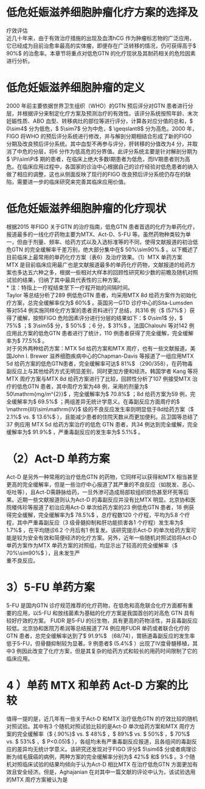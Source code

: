 # 低危妊娠滋养细胞肿瘤化疗方案的选择及  
疗效评估  
近几十年来，由于有效治疗措施的出现及血清hCG 作为肿瘤标志物的广泛应用，它已经成为目前治愈率最高的实体瘤，即便存在广泛转移的情况，仍可获得高于$ 90\%$  的治愈率。本章节将重点对低危GTN 的化疗现状及其耐药相关的危险因素进行分析。  
#  低危妊娠滋养细胞肿瘤的定义  
2000 年前主要依据世界卫生组织（WHO）的GTN 预后评分对GTN 患者进行分层，并根据评分来制定化疗方案及预测治疗的有效性。该评分系统按照年龄、末次妊娠性质、ABO 血型、转移病灶的部位等进行评分，计算各对应分值的总和，$ 0\sim4$  分为低危，$ 5\sim7$  分为中危，$ \geqslant8$  分为高危。2000 年，FIGO 将WHO 的预后评分系统进行修改，并与解剖分期相结合形成了新的FIGO 分期及改良预后评分系统。其中血型不再参与评分，肝转移的分值改为4 分，并取消了中危的分层，将6 分作为低高危的分界值。此评分系统主要是针对解剖分期为$ \Pi\sim\Pi$ 期的患者，在临床上绝大多数Ⅰ期患者为低危，而Ⅳ期患者则为高危。在临床应用过程中，各国家的诊治中心根据自己的诊疗经验对低危患者的纳入做了相应的调整，这也从侧面反映了现行的FIGO 改良预后评分系统仍存在的缺陷，需要进一步的临床研究来完善其临床应用价值。  
#  低危妊娠滋养细胞肿瘤的化疗现状  
根据2015 年FIGO 关于GTN 的治疗指南，低危GTN 患者首选的化疗为单药化疗，报道最多的一线化疗药物主要为MTX、Act-D、5-FU 等。虽然药物种类较为单一，但由于剂量、频率、给药方式以及入选标准等的不同，使得文献报道的初治低危GTN 的完全缓解率千差万别，绝大部分集中在$ 50\%\sim90\%.$ 。以下概述了目前临床上最常用的单药化疗方案（表6）及治疗效果。（1）MTX 单药方案  
MTX 是目前临床应用最广也是文献报道最多的单药化疗药物，文献报道的给药方案也多达五六种之多，根据一些相对大样本的回顾性研究和少数的前瞻及随机对照试验的结果，归纳了其中最具代表性的三种方案。  
\*   注：特指上一疗程结束至下一疗程开始的间隔时间。  
Taylor 等总结分析了289 例低危GTN 患者，均采用MTX 8d 给药方案作为初始化疗方案，总完全缓解率仅为$ 60\%$ 。英国另一GTD 诊疗中心的Sita-Lumsden 等对554 例实施同样化疗方案的患者资料进行了总结，共316 例（$ (57\%$ ）获得了缓解，按照FIGO 危险因素评分进行分层的结果如下：$ 0\sim1$  分，$ 75\%$ ；$ 3\sim5$ 分，$ 50\%$ ；6 分，$ 31\%$ 。法国Chalouhi 等对142 例应用此方案的低危GTN 患者进行了统计，110 例患者获得了完全缓解，完全缓解率为$ 77.5\%$ 。  
对于另外两种给药方案：MTX 5d 给药方案和MTX 周疗，也有一些文献报道。美国John I. Brewer 滋养细胞疾病中心的Chapman-Davis 等报道了一组应用MTX 5d 给药方案的低危GTN患者，完全缓解率可达$ 81\%$ （290/358），在药物毒副反应上与其他给药方式无明显差别，同时更加方便和经济。韩国学者 Kang 等将MTX 周疗方案与MTX 8d 给药方案进行了比较，回顾性分析了107 例接受MTX 治疗的低危GTN 患者，其中周疗方案为48 例，采用的剂量为$ 50\mathrm{mg/m^{2}}$    ，完全缓解率为$ 70.8\%$ ；8d 给药方案为59 例，完全缓解率为$ 69.5\%$ ；两组差异无统计学意义。在毒副反应方面周疗的$ \mathrm{III}\sim\mathrm{IV}$    级的不良反应发生率则明显低于8d给药方案（$ 2.1\%$  vs. $ 13.6\%$ ），且能减少患者的住院天数从而更加便利。吕卫国等总结了 37  例应用 MTX 5d  给药方案治疗的低危 GTN 患者，共34 例达到完全缓解，完全缓解率为$ 91.9\%$ ，严重毒副反应的发生率为$ 5.1\%$ 。  
# （2）Act-D 单药方案  
Act-D 是另外一种常用的治疗低危GTN 的药物，它同样可以获得和MTX 相当甚至更高的完全缓解率，但是一些治疗中心报道了其严重的不良反应（如脱发、恶心、呕吐等），且Act-D需静脉给药，一旦外渗可造成局部软组织损伤甚至坏死等后果。近期一些文献报道则认为Act-D 的毒副反应并没有比MTX 明显。北京协和医院楼伟珍等报道了初治应用Act-D 单次给药方案的23 例低危GTN 患者，18 例获得完全缓解，完全缓解率为$ 78.5\%$ ，总疗程数120 个疗程，平均为5.8 个疗程，其中严重毒副反应（3 级骨髓抑制和肝功能损害各1 个疗程）发生率为$ 1.7\%$ ，在平均随诊6.2 个月后有1 例复发。该研究提示Act-D 的单次给药方案可能是较为安全有效和简便经济的化疗方案。另外，近年一些随机对照试验将Act-D 单药方案作为MTX 单药方案的对照组，均显示出了较高的完全缓解率（$ 70\%\sim90\%$ ），且未发生严  
重不良反应。  
# 3）5-FU 单药方案  
5-FU 是国内GTN 诊疗规范推荐的化疗药物，在低危和高危联合化疗方面都有重要的应用，以5-FU 和放线菌素为基础的化疗方案是我国首创的对高危 GTN  具有较好疗效的方案。 FUDR 是5-FU 的衍生物，具有更高的药物活性，并且毒副反应较低。北京协和医院万希润等总结报道了74 例应用FUDR 单药或者联合化疗的GTN 患者，总完全缓解率达到了$ 91.9\%$ （68/74），胃肠道毒副反应的发生率低于5-FU，但骨髓抑制较为显著。9 例患者$ (5.4\%$ ）出现了Ⅳ度骨髓移植，其中3 例因此改变了化疗方案，但是其复杂的给药方式和较长的用药时间限制了它的临床应用。  
# 4 ）单药 MTX  和单药 Act-D  方案的比较  
值得一提的是，近几年有一些关于Act-D 和MTX 治疗低危GTN 的疗效比较的随机对照试验。其中有3 个随机对照试验比较的是Act-D 单次给药方案和MTX 周疗方案的完全缓解率（$ {.90\%}$     vs. $ 48\%$ ，$ 89\%$  vs. $ 50\%$ ，$ 70\%$  vs. $ 53\%$ ，$ P<0.05)$ ），各组均未有严重毒副反应报道，且各组间的毒副反应的差异均无统计学意义。该研究还发现对于FIGO 评分$ 5\sim6$  分或者病理诊断为绒毛膜癌的病例，两种方案的完全缓解率分别为$ 42\%$  和$ 9\%$ 。3 个随机对照临床试验的结果均倾向于认为Act-D 相比MTX 在治疗低危GTN 方面更加有效且安全经济。但是，Aghajanian 在对其中一篇文献的评论中认为，该试验选用的MTX 周疗方案被认为是  